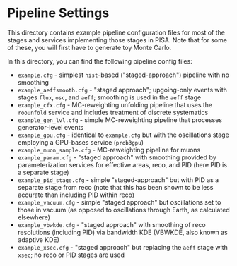 # Pipeline Settings

This directory contains example pipeline configuration files for most of the stages and services implementing those stages in PISA.
Note that for some of these, you will first have to generate toy Monte Carlo.

In this directory, you can find the following pipeline config files:

  * `example.cfg` - simplest `hist`-based ("staged-approach") pipeline with no smoothing
  * `example_aeffsmooth.cfg` - "staged approach"; upgoing-only events with stages `flux`, `osc`, and `aeff`; smoothing is used in the `aeff` stage
  * `example_cfx.cfg` - MC-reweighting unfolding pipeline that uses the `roounfold` service and includes treatment of discrete systematics 
  * `example_gen_lvl.cfg` - simple MC-reweighting pipeline that processes generator-level events
  * `example_gpu.cfg` - identical to `example.cfg` but with the oscillations stage employing a GPU-bases service (`prob3gpu`)
  * `example_muon_sample.cfg` - MC-reweighting pipeline for muons
  * `example_param.cfg` - "staged approach" with smoothing provided by parameterization services for effective areas, reco, and PID (here PID is a separate stage)
  * `example_pid_stage.cfg` - simple "staged-approach" but with PID as a separate stage from reco (note that this has been shown to be less accurate than including PID within reco)
  * `example_vacuum.cfg` - simple "staged approach" but oscillations set to those in vacuum (as opposed to oscillations through Earth, as calculated elsewhere)
  * `example_vbwkde.cfg` - "staged approach" with smoothing of reco resolutions (including PID) via bandwidth KDE (VBWKDE, also known as adaptive KDE)
  * `example_xsec.cfg` - "staged approach" but replacing the `aeff` stage with `xsec`; no reco or PID stages are used